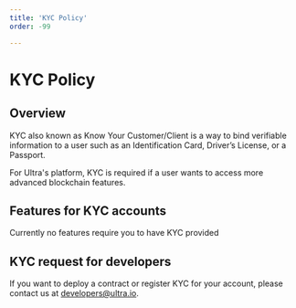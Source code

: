 ```yaml
---
title: 'KYC Policy'
order: -99

---
```


# KYC Policy

## Overview

KYC also known as Know Your Customer/Client is a way to bind verifiable information to a user such as an Identification Card, Driver’s License, or a Passport.

For Ultra's platform, KYC is required if a user wants to access more advanced blockchain features.

## Features for KYC accounts

Currently no features require you to have KYC provided

## KYC request for developers

If you want to deploy a contract or register KYC for your account, please contact us at [developers@ultra.io](developers@ultra.io).
